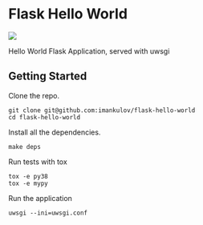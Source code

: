 # Flask Hello World

![](https://github.com/imankulov/flask-hello-world/workflows/Tests/badge.svg)

Hello World Flask Application, served with uwsgi

## Getting Started

Clone the repo.

```
git clone git@github.com:imankulov/flask-hello-world
cd flask-hello-world
```

Install all the dependencies.

```
make deps
```

Run tests with tox

```
tox -e py38
tox -e mypy
```

Run the application

```
uwsgi --ini=uwsgi.conf
```
